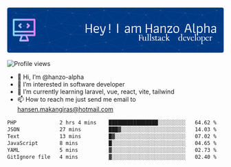 ![Header](./github-header-image.png)

![Profile views](https://gpvc.arturio.dev/hanzo-alpha)

- 👋 Hi, I’m @hanzo-alpha
- 👀 I’m interested in software developer
- 🌱 I’m currently learning laravel, vue, react, vite, tailwind
- 📫 How to reach me just send me email to hansen.makangiras@hotmail.com 

<!---
hanzo-alpha/hanzo-alpha is a ✨ special ✨ repository because its `README.md` (this file) appears on your GitHub profile.
You can click the Preview link to take a look at your changes.
--->

<!--START_SECTION:waka-->

```text
PHP              2 hrs 4 mins    ████████████████░░░░░░░░░   64.62 %
JSON             27 mins         ███▓░░░░░░░░░░░░░░░░░░░░░   14.03 %
Text             13 mins         █▓░░░░░░░░░░░░░░░░░░░░░░░   07.02 %
JavaScript       8 mins          █░░░░░░░░░░░░░░░░░░░░░░░░   04.65 %
YAML             5 mins          ▓░░░░░░░░░░░░░░░░░░░░░░░░   02.73 %
GitIgnore file   4 mins          ▓░░░░░░░░░░░░░░░░░░░░░░░░   02.40 %
```

<!--END_SECTION:waka-->
